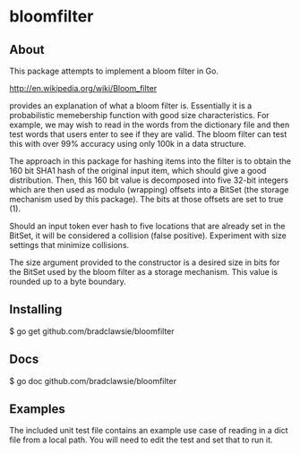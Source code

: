 bloomfilter
===========

## About

This package attempts to implement a bloom filter in Go.

http://en.wikipedia.org/wiki/Bloom_filter

provides an explanation of what a bloom filter is. Essentially it is a probabilistic memebership
function with good size characteristics. For example, we may wish to read in the words from
the dictionary file and then test words that users enter to see if they are valid. The bloom filter
can test this with over 99% accuracy using only 100k in a data structure.

The approach in this package for hashing items into the filter is to obtain the 160 bit SHA1
hash of the original input item, which should give a good distribution. Then, this 160 bit
value is decomposed into five 32-bit integers which are then used as modulo (wrapping) offsets
into a BitSet (the storage mechanism used by this package). The bits at those offsets are set to
true (1).

Should an input token ever hash to five locations that are already set in the BitSet, it will
be considered a collision (false positive). Experiment with size settings that minimize collisions.

The size argument provided to the constructor is a desired size in bits for the BitSet used by the
bloom filter as a storage mechanism. This value is rounded up to a byte boundary.

## Installing

   $ go get github.com/bradclawsie/bloomfilter

## Docs

   $ go doc github.com/bradclawsie/bloomfilter

## Examples

The included unit test file contains an example use case of reading in a dict file from
a local path. You will need to edit the test and set that to run it.


